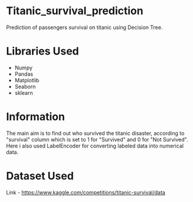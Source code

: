 # Titanic_survival_prediction
Prediction of passengers survival on titanic using Decision Tree.

# Libraries Used
- Numpy
- Pandas
- Matplotlib
- Seaborn
- sklearn

# Information 
The main aim is to find out who survived the titanic disaster, according to "survival" column which is set to 1 for "Survived" and 0 for "Not Survived".
Here i also used LabelEncoder for converting labeled data into numerical data.

# Dataset Used
Link - https://www.kaggle.com/competitions/titanic-survival/data
